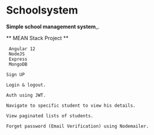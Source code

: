 # Schoolsystem

__Simple school management system___.

 ** MEAN Stack Project **

	 Angular 12  
	 NodeJS 
	 Express 
	 MongoDB 
	 
	Sign UP

	Login & logout.

	Auth using JWT.

	Navigate to specific student to view his details.

	View paginated lists of students.

	Forget password (Email Verification) using Nodemailer.
 


